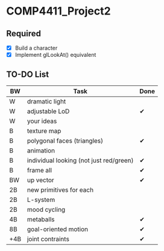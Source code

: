 # COMP4411_Project2

## Required

- [x] Build a character
- [x] Implement glLookAt() equivalent

## TO-DO List
|BW|Task|Done|
|-|-|-|
|W|dramatic light|
|W|adjustable LoD|✔
|W|your ideas|
|B|texture map|
|B|polygonal faces (triangles)|✔
|B|animation|
|B|individual looking (not just red/green)|✔
|B|frame all|✔
|BW|up vector|✔
|2B|new primitives for each|
|2B|L-system|
|2B|mood cycling|
|4B|metaballs|✔
|8B|goal-oriented motion|✔
|+4B|joint contraints|✔